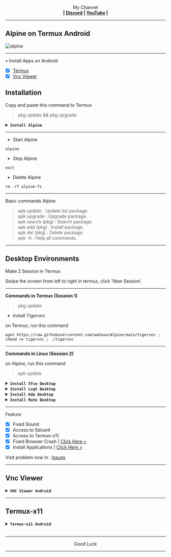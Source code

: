 
<p align="center">My Channel</br><b>
| <a href="https://discord.gg/GCehyym">Discord</a> | <a href="https://youtube.com/channel/UC3sLb7eZCu72iv3G1yUhUHQ">YouTube</a> |</b></p>

---
## Alpine on Termux Android
![alpine](https://github.com/wahasa/Project/assets/69626847/875da505-2a24-48e1-8b7a-f090eb5020d6)

---
• Install Apps on Android
- [x] [Termux](https://play.google.com/store/apps/details?id=com.termux)
- [x] [Vnc Viewer](https://play.google.com/store/apps/details?id=com.realvnc.viewer.android)

## Installation

Copy and paste this command to Termux
> pkg update && pkg upgrade

<details><summary><b><code>Install Alpine</code></b></summary>

#### Alpine 3.19
Rootfs : Armhf, Arm64, i386, Amd64
```
pkg install wget -y ; wget https://raw.githubusercontent.com/wahasa/Alpine/main/Install/Alpine3.19.sh ; chmod +x Alpine3.19.sh ; ./Alpine3.19.sh
```

#### Alpine 3.18
Rootfs : Armhf, Arm64, i386, Amd64
```
pkg install wget -y ; wget https://raw.githubusercontent.com/wahasa/Alpine/main/Install/Alpine3.18.sh ; chmod +x Alpine3.18.sh ; ./Alpine3.18.sh
```

#### List Alpine | [Click Hare >](https://github.com/wahasa/Alpine/tree/main/Install)
</details>

---
* Start Alpine
```
alpine
```

* Stop Alpine
```
exit
```

* Delete Alpine
```
rm -rf alpine-fs
```

---
Basic commands Alpine
> apk update : Update list package.</br>
> apk upgrade : Upgrade package.</br>
> apk search (pkg) : Search package.</br>
> apk add (pkg) : Install package.</br>
> apk del (pkg) : Delete package.</br>
> apk -h : Help all commands.

---
## Desktop Environments

Make 2 Session in Termux

Swipe the screen from left to right in termux, click 'New Session'.

---
<b>Commands in Termux (Session 1)</b>

> pkg update
* Install Tigervnc

on Termux, run this command
```
wget https://raw.githubusercontent.com/wahasa/Alpine/main/tigervnc ; chmod +x tigervnc ; ./tigervnc
```

---
<b>Commands in Linux (Session 2)</b>

on Alpine, run this command
> apk update

<details><summary><b><code>Install Xfce Desktop</code></b></summary>

![Screenshot_2024-02-29-11-33-23-785_com realvnc viewer android](https://github.com/wahasa/Alpine/assets/69626847/e5e7bfb8-076d-495f-8464-664e37e65d7f)
```
apk add wget ; wget https://raw.githubusercontent.com/wahasa/Alpine/main/Desktop/de-xfce.sh ; chmod +x de-xfce.sh ; ./de-xfce.sh
```
</details>

<details><summary><b><code>Install Lxqt Desktop</code></b></summary>

![Screenshot_2024-02-29-11-40-50-159_com realvnc viewer android](https://github.com/wahasa/Alpine/assets/69626847/f1325232-5d36-4815-b23b-6955e6f76b2d)
```
apk add wget ; wget https://raw.githubusercontent.com/wahasa/Alpine/main/Desktop/de-lxqt.sh ; chmod +x de-lxqt.sh ; ./de-lxqt.sh
```
</details>

<details><summary><b><code>Install Kde Desktop</code></b></summary>

![Screenshot_2024-02-29-11-28-37-547_com realvnc viewer android](https://github.com/wahasa/Alpine/assets/69626847/9ae8bcdc-6a35-4077-9628-b8f5fdae55b4)
```
apk add wget ; wget https://raw.githubusercontent.com/wahasa/Alpine/main/Desktop/de-kde.sh ; chmod +x de-kde.sh ; ./de-kde.sh
```
</details>

<details><summary><b><code>Install Mate Desktop</code></b></summary>

![Screenshot_2024-02-29-11-30-27-983_com realvnc viewer android](https://github.com/wahasa/Alpine/assets/69626847/40ab4097-04e5-4421-a898-978532f51bca)
```
apk add wget ; wget https://raw.githubusercontent.com/wahasa/Alpine/main/Desktop/de-mate.sh ; chmod +x de-mate.sh ; ./de-mate.sh
```
</details>

---
Feature
- [x] Fixed Sound
- [x] Access to Sdcard
- [x] Access to Termux-x11
- [x] Fixed Browser Crash  | [Click Here >](https://github.com/wahasa/Alpine/tree/main/Note)
- [x] Install Applications | [Click Here >](https://github.com/wahasa/Alpine/tree/main/Apps)

Visit problem now in : [Issues](https://github.com/wahasa/Alpine/issues)

---
## Vnc Viewer 
<details></br>
<summary><b><code>VNC Viewer Android</code></b></summary>

* Start Vnc Server

In Session 1 (Termux), run this command
> vncstart

To Session 2 (Alpine), run this command
> vncstart

---
* Open Vnc Viewer

Add (+) VNC Client to connect, fill with :

Address
```
localhost:1
```

Name
```
Alpine Desktop
```

To disconnect VNC Client, click (X) on the right.

---
* Stop Vnc Server

To Session 2 (Alpine), run this command
> ctrl + c (2X)

In Session 1 (Termux), run this command
> vncstop

Close session with 'exit'.
</details>

---
## Termux-x11
<details></br>
<summary><b><code>Termux-x11 Android</code></b></summary>

[> Click Here <](https://github.com/wahasa/Alpine/blob/main/Note/Termux-x11fix.md)
</details>
</br>

---
<p align="center">Good Luck</p>

---
